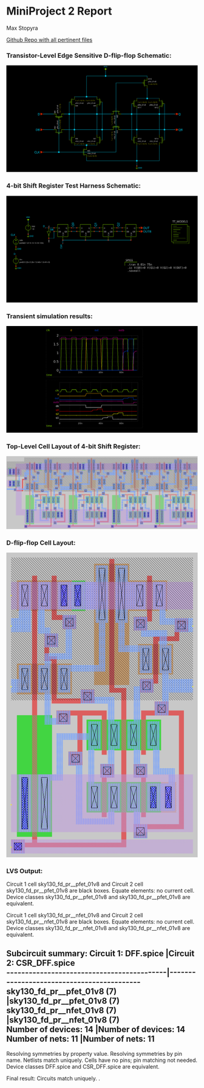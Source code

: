 # MiniProject 2 Report
Max Stopyra

[Github Repo with all pertinent files](https://github.com/mstopyra/MADVLSI_FA23/MP2)

### Transistor-Level Edge Sensitive D-flip-flop Schematic:
![DFF schema](DFF.svg)

### 4-bit Shift Register Test Harness Schematic:
![Test Harness Schematic](4bitShiftReg.svg)

### Transient simulation results:
![Transient simulation results](4bitShiftRegTranSim.svg)

### Top-Level Cell Layout of 4-bit Shift Register:
![Top-Level Cell Layout](4bitshiftregss1.png)

### D-flip-flop Cell Layout:
![D-flip-flop Cell Layout](CSR_DFF.png)

### LVS Output:
Circuit 1 cell sky130_fd_pr__pfet_01v8 and Circuit 2 cell sky130_fd_pr__pfet_01v8 are black boxes.
Equate elements:  no current cell.
Device classes sky130_fd_pr__pfet_01v8 and sky130_fd_pr__pfet_01v8 are equivalent.

Circuit 1 cell sky130_fd_pr__nfet_01v8 and Circuit 2 cell sky130_fd_pr__nfet_01v8 are black boxes.
Equate elements:  no current cell.
Device classes sky130_fd_pr__nfet_01v8 and sky130_fd_pr__nfet_01v8 are equivalent.

Subcircuit summary:
Circuit 1: DFF.spice                       |Circuit 2: CSR_DFF.spice                   
-------------------------------------------|-------------------------------------------
sky130_fd_pr__pfet_01v8 (7)                |sky130_fd_pr__pfet_01v8 (7)                
sky130_fd_pr__nfet_01v8 (7)                |sky130_fd_pr__nfet_01v8 (7)                
Number of devices: 14                      |Number of devices: 14                      
Number of nets: 11                         |Number of nets: 11                         
---------------------------------------------------------------------------------------
Resolving symmetries by property value.
Resolving symmetries by pin name.
Netlists match uniquely.
Cells have no pins;  pin matching not needed.
Device classes DFF.spice and CSR_DFF.spice are equivalent.

Final result: Circuits match uniquely.
.
